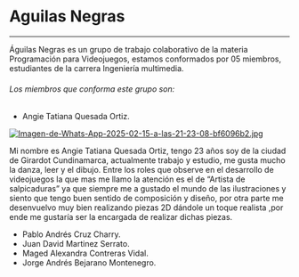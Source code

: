 # Aguilas Negras 
---
Águilas Negras es un grupo de trabajo colaborativo de la materia Programación para Videojuegos, estamos conformados por 05 miembros, estudiantes de la carrera Ingeniería multimedia.

###### Los miembros que conforma este grupo son:

- Angie Tatiana Quesada Ortiz.  

[![Imagen-de-Whats-App-2025-02-15-a-las-21-23-08-bf6096b2.jpg](https://i.postimg.cc/T3ZF7y51/Imagen-de-Whats-App-2025-02-15-a-las-21-23-08-bf6096b2.jpg)](https://postimg.cc/QFJfVdbZ)

Mi nombre es Angie Tatiana Quesada Ortiz, tengo 23 años soy de la ciudad de Girardot Cundinamarca, actualmente trabajo y estudio, me gusta mucho la danza, leer y el dibujo.
Entre los roles que observe en el desarrollo de videojuegos la que mas me llamo la atención es el de “Artista de salpicaduras” ya que siempre me a gustado el mundo de las ilustraciones  y siento que tengo buen sentido de composición y diseño, por otra parte me desenvuelvo muy bien realizando piezas 2D dándole un toque realista ,por ende me gustaría ser la encargada de realizar dichas piezas. 
 
 - Pablo Andrés Cruz Charry.
- Juan David Martinez Serrato.
- Maged Alexandra Contreras Vidal. 
- Jorge Andrés Bejarano Montenegro.
